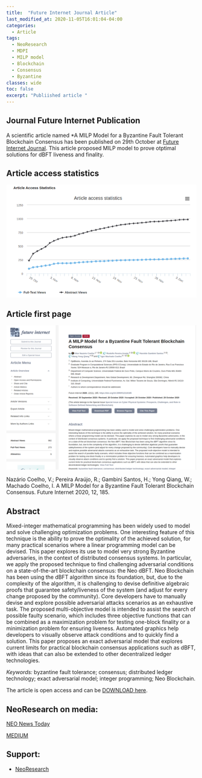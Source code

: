 ```yaml
---
title:  "Future Internet Journal Article"
last_modified_at: 2020-11-05T16:01:04-04:00
categories:
  - Article
tags:
  - NeoResearch
  - MDPI
  - MILP model
  - Blockchain
  - Consensus
  - Byzantine
classes: wide  
toc: false
excerpt: "Publiished article "
---
```


## Journal Future Internet Publication

A scientific article named *A MILP Model for a Byzantine Fault Tolerant Blockchain Consensus has been published on 29th October at [Future Internet Journal](https://www.mdpi.com/1999-5903/12/11/185).
This article proposed MILP model to prove otptimal solutions for dBFT liveness and finality.

## Article access statistics

![MDPI FirstPage](/assets/images/2020_11_MILP_model/MILPmodelStatistics.png)


## Article first page

![MDPI FirstPage](/assets/images/2020_11_MILP_model/MILPmodelCover.png)

Nazário Coelho, V.; Pereira Araújo, R.; Gambini Santos, H.; Yong Qiang, W.; Machado Coelho, I. A MILP Model for a Byzantine Fault Tolerant Blockchain Consensus. Future Internet 2020, 12, 185.

## Abstract

Mixed-integer mathematical programming has been widely used to model and solve challenging optimization problems. One interesting feature of this technique is the ability to prove the optimality of the achieved solution, for many practical scenarios where a linear programming model can be devised. This paper explores its use to model very strong Byzantine adversaries, in the context of distributed consensus systems. In particular, we apply the proposed technique to find challenging adversarial conditions on a state-of-the-art blockchain consensus: the Neo dBFT. Neo Blockchain has been using the dBFT algorithm since its foundation, but, due to the complexity of the algorithm, it is challenging to devise definitive algebraic proofs that guarantee safety/liveness of the system (and adjust for every change proposed by the community). Core developers have to manually devise and explore possible adversarial attacks scenarios as an exhaustive task. The proposed multi-objective model is intended to assist the search of possible faulty scenario, which includes three objective functions that can be combined as a maximization problem for testing one-block finality or a minimization problem for ensuring liveness. Automated graphics help developers to visually observe attack conditions and to quickly find a solution. This paper proposes an exact adversarial model that explores current limits for practical blockchain consensus applications such as dBFT, with ideas that can also be extended to other decentralized ledger technologies.

*Keywords:* byzantine fault tolerance; consensus; distributed ledger technology; exact adversarial model; integer programming; Neo Blockchain.

The article is open access and can be [DOWNLOAD here](https://www.mdpi.com/1999-5903/12/11/185/htm).

## NeoResearch on media:

[NEO News Today](https://neonewstoday.com/development/neoresearch-publishes-proposed-milp-model-to-prove-optimal-solutions-for-dbft-liveness-and-finality/)

[MEDIUM](https://medium.com/neo-smart-economy/on-the-difficulty-of-drawing-proofs-on-byzantine-consensus-62f929720e58)




## Support:
- [NeoResearch](https://neoresearch.io)
